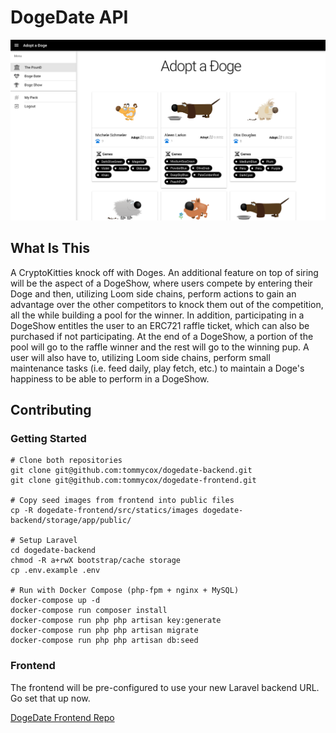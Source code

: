 # DogeDate API

![Main](dogedate.png)

## What Is This

A CryptoKitties knock off with Doges. An additional feature on top of siring will be the aspect of a DogeShow, where users compete by entering their Doge and then, utilizing Loom side chains, perform actions to gain an advantage over the other competitors to knock them out of the competition, all the while building a pool for the winner. In addition, participating in a DogeShow entitles the user to an ERC721 raffle ticket, which can also be purchased if not participating. At the end of a DogeShow, a portion of the pool will go to the raffle winner and the rest will go to the winning pup. A user will also have to, utilizing Loom side chains, perform small maintenance tasks (i.e. feed daily, play fetch, etc.) to maintain a Doge's happiness to be able to perform in a DogeShow.

## Contributing

### Getting Started

```shell
# Clone both repositories
git clone git@github.com:tommycox/dogedate-backend.git
git clone git@github.com:tommycox/dogedate-frontend.git

# Copy seed images from frontend into public files
cp -R dogedate-frontend/src/statics/images dogedate-backend/storage/app/public/

# Setup Laravel
cd dogedate-backend
chmod -R a+rwX bootstrap/cache storage
cp .env.example .env

# Run with Docker Compose (php-fpm + nginx + MySQL)
docker-compose up -d
docker-compose run composer install
docker-compose run php php artisan key:generate
docker-compose run php php artisan migrate
docker-compose run php php artisan db:seed
```

### Frontend
The frontend will be pre-configured to use your new Laravel backend URL. Go set that up now.

[DogeDate Frontend Repo](https://github.com/tommycox/dogedate-frontend)
